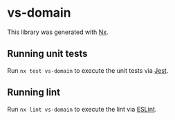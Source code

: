 # vs-domain

This library was generated with [Nx](https://nx.dev).

## Running unit tests

Run `nx test vs-domain` to execute the unit tests via [Jest](https://jestjs.io).

## Running lint

Run `nx lint vs-domain` to execute the lint via [ESLint](https://eslint.org/).
